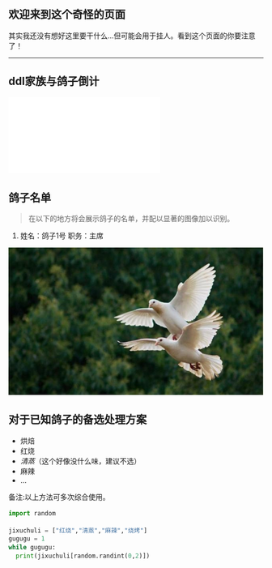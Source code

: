 ## 欢迎来到这个奇怪的页面

其实我还没有想好这里要干什么...但可能会用于挂人。看到这个页面的你要注意了！

* * *

## ddl家族与鸽子倒计
![check](ddl.html)

## 鸽子名单

> 在以下的地方将会展示鸽子的名单，并配以显著的图像加以识别。

1. 姓名：鸽子1号 职务：主席

![Dove1](dove1.jpg)

## 对于已知鸽子的备选处理方案

- 烘焙
- 红烧
- _清蒸_（这个好像没什么味，建议不选）
- 麻辣
- ...

备注:以上方法可多次综合使用。

```python
import random

jixuchuli = ["红烧","清蒸","麻辣","烧烤"]
gugugu = 1
while gugugu:
  print(jixuchuli[random.randint(0,2)])
```

